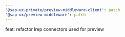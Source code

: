 ```yaml
---
'@sap-ux-private/preview-middleware-client': patch
'@sap-ux/preview-middleware': patch
---
```


feat: refactor lrep connectors used for preview
